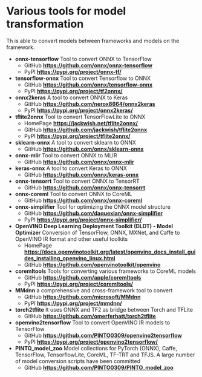 # Various tools for model transformation
Th is able to convert models between frameworks and models on the framework. 

- **onnx-tensorflow** Tool to convert ONNX to TensorFlow
    - GitHub **https://github.com/onnx/onnx-tensorflow**
    - PyPI **https://pypi.org/project/onnx-tf/**
- **tensorflow-onnx** Tool to convert Tensorflow to ONNX
    - GitHub **https://github.com/onnx/tensorflow-onnx**
    - PyPI **https://pypi.org/project/tf2onnx/**
- **onnx2keras** A tool to convert ONNX to Keras
    - GitHub **https://github.com/nerox8664/onnx2keras**
    - PyPI **https://pypi.org/project/onnx2keras/**
- **tflite2onnx** Tool to convert TensorFlowLite to ONNX
    - HomePage **https://jackwish.net/tflite2onnx/**
    - GitHub **https://github.com/jackwish/tflite2onnx**
    - PyPI **https://pypi.org/project/tflite2onnx/**
- **sklearn-onnx** A tool to convert sklearn to ONNX
    - GitHub **https://github.com/onnx/sklearn-onnx**
- **onnx-mlir** Tool to convert ONNX to MLIR
    - GitHub **https://github.com/onnx/onnx-mlir**
- **keras-onnx** A tool to convert Keras to ONNX
    - GitHub **https://github.com/onnx/keras-onnx**
- **onnx-tensorrt** Tool to convert ONNX to TensorRT
    - GitHub **https://github.com/onnx/onnx-tensorrt**
- **onnx-coreml** Tool to convert ONNX to CoreML
    - GitHub **https://github.com/onnx/onnx-coreml**
- **onnx-simplifier** Tool for optimizing the ONNX model structure
    - GitHub **https://github.com/daquexian/onnx-simplifier**
    - PyPI **https://pypi.org/project/onnx-simplifier/**
- **OpenVINO Deep Learning Deployment Toolkit (DLDT) - Model Optimizer** Conversion of TensorFlow, ONNX, MXNet, and Caffe to OpenVINO IR format and other useful toolkits
    - HomePage **https://docs.openvinotoolkit.org/latest/openvino_docs_install_guides_installing_openvino_linux.html**
    - GitHub **https://github.com/openvinotoolkit/openvino**
- **coremltools** Tools for converting various frameworks to CoreML models
    - GitHub **https://github.com/apple/coremltools**
    - PyPI **https://pypi.org/project/coremltools/**
- **MMdnn** a comprehensive and cross-framework tool to convert
    - GitHub **https://github.com/microsoft/MMdnn**
    - PyPI **https://pypi.org/project/mmdnn/**
- **torch2tflite** It uses ONNX and TF2 as bridge between Torch and TFLite
    - GitHub **https://github.com/omerferhatt/torch2tflite**
- **openvino2tensorflow** Tool to convert OpenVINO IR models to TensorFlow
    - GitHub **https://github.com/PINTO0309/openvino2tensorflow**
    - PyPI **https://pypi.org/project/openvino2tensorflow/**
- **PINTO_model_zoo** Model collections for PyTorch (ONNX), Caffe, TensorFlow, TensorflowLite, CoreML, TF-TRT and TFJS. A large number of model conversion scripts have been committed
    - GitHub **https://github.com/PINTO0309/PINTO_model_zoo**

